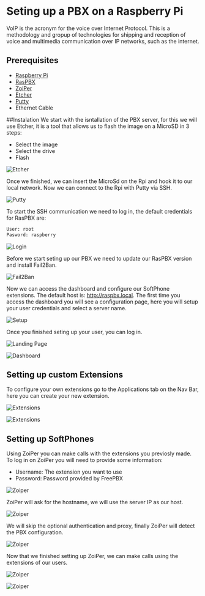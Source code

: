 # Seting up a PBX on a Raspberry Pi

VoIP is the acronym for the voice over Internet Protocol. This is a methodology and gropup of technologies for shipping and reception of voice and multimedia communication over IP networks, such as the internet.



## Prerequisites

* [Raspberry Pi](https://www.raspberrypi.org/)
* [RasPBX](http://www.raspberry-asterisk.org/)
* [ZoiPer](https://www.zoiper.com/)
* [Etcher](https://www.balena.io/etcher/)
* [Putty](https://www.putty.org/)
* Ethernet Cable

##Instalation
We start with the isntallation of the PBX server, for this we will use Etcher, it is a tool that allows us to flash the image on a MicroSD in 3 steps:

- Select the image
- Select the drive
- Flash

![Etcher](images/etcher.|)

Once we finished, we can insert the MicroSd on the Rpi and hook it to our local network.
Now we can connect to the Rpi with Putty via SSH.

![Putty](images/putty.PNG)

 To start the SSH communication we need to log in, the default credentials for RasPBX are:

```bash
User: root
Pasword: raspberry
```

![Login](images/login.PNG)

Before we start seting up our PBX we need to update our RasPBX version and install Fail2Ban.

![Fail2Ban](images/fail2ban.PNG)

Now we can access the dashboard and configure our SoftPhone extensions. The default host is: http://raspbx.local. The first time you access the dashboard you will see a configuration page, here you will setup your user credentials and select a server name.

![Setup](images/setup.PNG)

Once you finished seting up your user, you can log in.

![Landing Page](images/landing-page.PNG)

![Dashboard](images/dashboard.PNG)

## Setting up custom Extensions

To configure your own extensions go to the Applications tab on the Nav Bar, here you can create your new extension.

![Extensions](images/extensions.PNG)

![Extensions](images/extensions-101.PNG)

## Setting up SoftPhones

Using ZoiPer you can make calls with the extensions you previosly made. To log in on ZoiPer you will need to provide some information:
* Username: The extension you want to use
* Password: Password provided by FreePBX

![Zoiper](images/zoiper-1.PNG)

ZoiPer will ask for the hostname, we will use the server IP as our host.

![Zoiper](images/zoiper-2.PNG)

We will skip the optional authentication and proxy, finally ZoiPer will detect the PBX configuration.

![Zoiper](images/zoiper-3.PNG)

Now that we finished setting up ZoiPer, we can make calls using the extensions of our users.

![Zoiper](images/zoiper-4.PNG)

![Zoiper](images/zoiper-5.PNG)